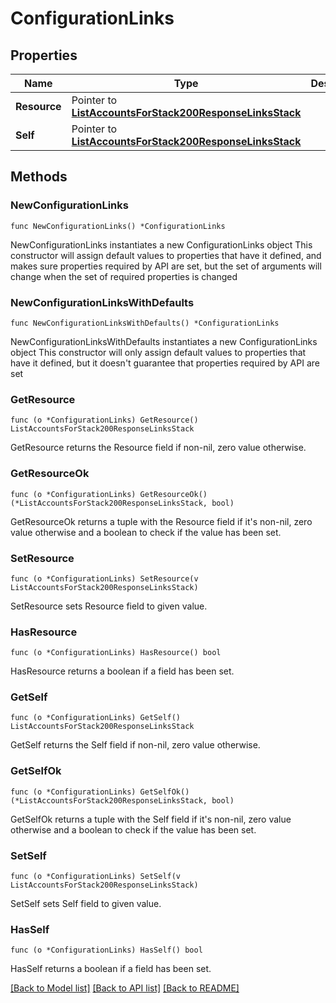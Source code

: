 # ConfigurationLinks

## Properties

Name | Type | Description | Notes
------------ | ------------- | ------------- | -------------
**Resource** | Pointer to [**ListAccountsForStack200ResponseLinksStack**](ListAccountsForStack200ResponseLinksStack.md) |  | [optional] 
**Self** | Pointer to [**ListAccountsForStack200ResponseLinksStack**](ListAccountsForStack200ResponseLinksStack.md) |  | [optional] 

## Methods

### NewConfigurationLinks

`func NewConfigurationLinks() *ConfigurationLinks`

NewConfigurationLinks instantiates a new ConfigurationLinks object
This constructor will assign default values to properties that have it defined,
and makes sure properties required by API are set, but the set of arguments
will change when the set of required properties is changed

### NewConfigurationLinksWithDefaults

`func NewConfigurationLinksWithDefaults() *ConfigurationLinks`

NewConfigurationLinksWithDefaults instantiates a new ConfigurationLinks object
This constructor will only assign default values to properties that have it defined,
but it doesn't guarantee that properties required by API are set

### GetResource

`func (o *ConfigurationLinks) GetResource() ListAccountsForStack200ResponseLinksStack`

GetResource returns the Resource field if non-nil, zero value otherwise.

### GetResourceOk

`func (o *ConfigurationLinks) GetResourceOk() (*ListAccountsForStack200ResponseLinksStack, bool)`

GetResourceOk returns a tuple with the Resource field if it's non-nil, zero value otherwise
and a boolean to check if the value has been set.

### SetResource

`func (o *ConfigurationLinks) SetResource(v ListAccountsForStack200ResponseLinksStack)`

SetResource sets Resource field to given value.

### HasResource

`func (o *ConfigurationLinks) HasResource() bool`

HasResource returns a boolean if a field has been set.

### GetSelf

`func (o *ConfigurationLinks) GetSelf() ListAccountsForStack200ResponseLinksStack`

GetSelf returns the Self field if non-nil, zero value otherwise.

### GetSelfOk

`func (o *ConfigurationLinks) GetSelfOk() (*ListAccountsForStack200ResponseLinksStack, bool)`

GetSelfOk returns a tuple with the Self field if it's non-nil, zero value otherwise
and a boolean to check if the value has been set.

### SetSelf

`func (o *ConfigurationLinks) SetSelf(v ListAccountsForStack200ResponseLinksStack)`

SetSelf sets Self field to given value.

### HasSelf

`func (o *ConfigurationLinks) HasSelf() bool`

HasSelf returns a boolean if a field has been set.


[[Back to Model list]](../README.md#documentation-for-models) [[Back to API list]](../README.md#documentation-for-api-endpoints) [[Back to README]](../README.md)


